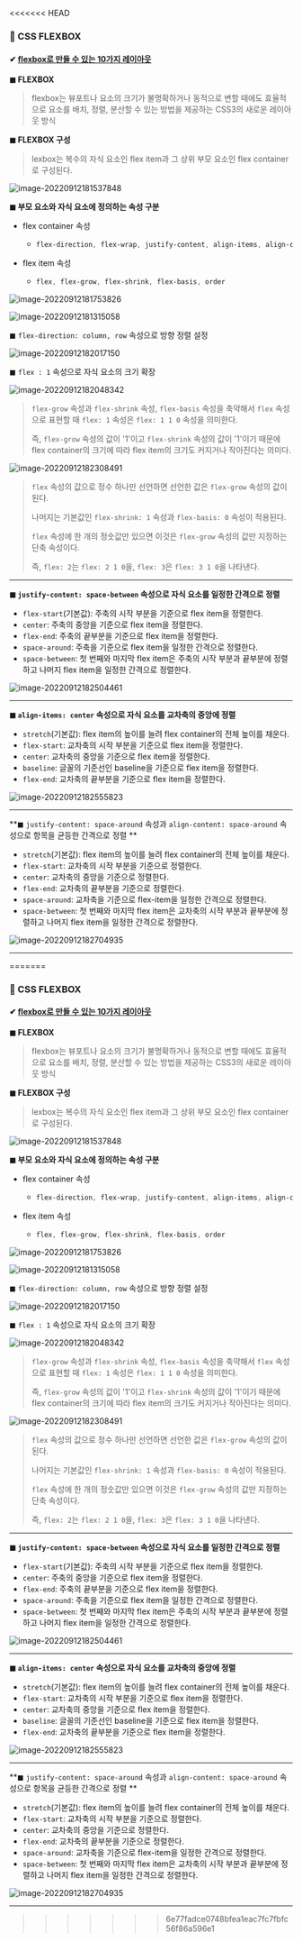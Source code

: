 <<<<<<< HEAD
### 🔔 CSS FLEXBOX



#### ✔ [flexbox로 만들 수 있는 10가지 레이아웃](https://d2.naver.com/helloworld/8540176)



**◼ FLEXBOX**

> flexbox는 뷰포트나 요소의 크기가 불명확하거나 동적으로 변할 때에도 효율적으로 요소를 배치, 정렬, 분산할 수 있는 방법을 제공하는 CSS3의 새로운 레이아웃 방식



**◼ FLEXBOX 구성** 

> lexbox는 복수의 자식 요소인 flex item과 그 상위 부모 요소인 flex container로 구성된다.

![image-20220912181537848](assets/image-20220912181537848.png)



**◼ 부모 요소와 자식 요소에 정의하는 속성 구분**

* flex container 속성

  * ```CSS
    flex-direction, flex-wrap, justify-content, align-items, align-content
    ```

* flex item 속성

  * ```CSS
    flex, flex-grow, flex-shrink, flex-basis, order
    ```

![image-20220912181753826](assets/image-20220912181753826.png)

![image-20220912181315058](assets/image-20220912181315058.png)



◼ `flex-direction: column, row` 속성으로 방향 정렬 설정 

![image-20220912182017150](assets/image-20220912182017150.png)



◼ `flex : 1` 속성으로 자식 요소의 크기 확장

![image-20220912182048342](assets/image-20220912182048342.png)

> `flex-grow` 속성과 `flex-shrink` 속성, `flex-basis` 속성을 축약해서 `flex` 속성으로 표현할 때 `flex: 1` 속성은 `flex: 1 1 0` 속성을 의미한다. 
>
> 즉, `flex-grow` 속성의 값이 '1'이고 `flex-shrink` 속성의 값이 '1'이기 때문에 flex container의 크기에 따라 flex item의 크기도 커지거나 작아진다는 의미다.

![image-20220912182308491](assets/image-20220912182308491.png)

> `flex` 속성의 값으로 정수 하나만 선언하면 선언한 값은 `flex-grow` 속성의 값이 된다. 
>
> 나머지는 기본값인 `flex-shrink: 1` 속성과 `flex-basis: 0` 속성이 적용된다. 
>
> `flex` 속성에 한 개의 정숫값만 있으면 이것은 `flex-grow` 속성의 값만 지정하는 단축 속성이다. 
>
> 즉, `flex: 2`는 `flex: 2 1 0`을, `flex: 3`은 `flex: 3 1 0`을 나타낸다. 



---



**◼ `justify-content: space-between` 속성으로 자식 요소를 일정한 간격으로 정렬**

- `flex-start`(기본값): 주축의 시작 부분을 기준으로 flex item을 정렬한다.
- `center`: 주축의 중앙을 기준으로 flex item을 정렬한다.
- `flex-end`: 주축의 끝부분을 기준으로 flex item을 정렬한다.
- `space-around`: 주축을 기준으로 flex item을 일정한 간격으로 정렬한다.
- `space-between`: 첫 번째와 마지막 flex item은 주축의 시작 부분과 끝부분에 정렬하고 나머지 flex item을 일정한 간격으로 정렬한다.

![image-20220912182504461](assets/image-20220912182504461.png)



---



**◼ `align-items: center` 속성으로 자식 요소를 교차축의 중앙에 정렬**

- `stretch`(기본값): flex item의 높이를 늘려 flex container의 전체 높이를 채운다.
- `flex-start`: 교차축의 시작 부분을 기준으로 flex item을 정렬한다.
- `center`: 교차축의 중앙을 기준으로 flex item을 정렬한다.
- `baseline`: 글꼴의 기준선인 baseline을 기준으로 flex item을 정렬한다.
- `flex-end`: 교차축의 끝부분을 기준으로 flex item을 정렬한다.

![image-20220912182555823](assets/image-20220912182555823.png)

---



**◼ `justify-content: space-around` 속성과 `align-content: space-around` 속성으로 항목을 균등한 간격으로 정렬 **

- `stretch`(기본값): flex item의 높이를 늘려 flex container의 전체 높이를 채운다.
- `flex-start`: 교차축의 시작 부분을 기준으로 정렬한다.
- `center`: 교차축의 중앙을 기준으로 정렬한다.
- `flex-end`: 교차축의 끝부분을 기준으로 정렬한다.
- `space-around`: 교차축을 기준으로 flex-item을 일정한 간격으로 정렬한다.
- `space-between`: 첫 번째와 마지막 flex item은 교차축의 시작 부분과 끝부분에 정렬하고 나머지 flex item을 일정한 간격으로 정렬한다.

![image-20220912182704935](assets/image-20220912182704935.png)



---



=======
### 🔔 CSS FLEXBOX



#### ✔ [flexbox로 만들 수 있는 10가지 레이아웃](https://d2.naver.com/helloworld/8540176)



**◼ FLEXBOX**

> flexbox는 뷰포트나 요소의 크기가 불명확하거나 동적으로 변할 때에도 효율적으로 요소를 배치, 정렬, 분산할 수 있는 방법을 제공하는 CSS3의 새로운 레이아웃 방식



**◼ FLEXBOX 구성** 

> lexbox는 복수의 자식 요소인 flex item과 그 상위 부모 요소인 flex container로 구성된다.

![image-20220912181537848](assets/image-20220912181537848.png)



**◼ 부모 요소와 자식 요소에 정의하는 속성 구분**

* flex container 속성

  * ```CSS
    flex-direction, flex-wrap, justify-content, align-items, align-content
    ```

* flex item 속성

  * ```CSS
    flex, flex-grow, flex-shrink, flex-basis, order
    ```

![image-20220912181753826](assets/image-20220912181753826.png)

![image-20220912181315058](assets/image-20220912181315058.png)



◼ `flex-direction: column, row` 속성으로 방향 정렬 설정 

![image-20220912182017150](assets/image-20220912182017150.png)



◼ `flex : 1` 속성으로 자식 요소의 크기 확장

![image-20220912182048342](assets/image-20220912182048342.png)

> `flex-grow` 속성과 `flex-shrink` 속성, `flex-basis` 속성을 축약해서 `flex` 속성으로 표현할 때 `flex: 1` 속성은 `flex: 1 1 0` 속성을 의미한다. 
>
> 즉, `flex-grow` 속성의 값이 '1'이고 `flex-shrink` 속성의 값이 '1'이기 때문에 flex container의 크기에 따라 flex item의 크기도 커지거나 작아진다는 의미다.

![image-20220912182308491](assets/image-20220912182308491.png)

> `flex` 속성의 값으로 정수 하나만 선언하면 선언한 값은 `flex-grow` 속성의 값이 된다. 
>
> 나머지는 기본값인 `flex-shrink: 1` 속성과 `flex-basis: 0` 속성이 적용된다. 
>
> `flex` 속성에 한 개의 정숫값만 있으면 이것은 `flex-grow` 속성의 값만 지정하는 단축 속성이다. 
>
> 즉, `flex: 2`는 `flex: 2 1 0`을, `flex: 3`은 `flex: 3 1 0`을 나타낸다. 



---



**◼ `justify-content: space-between` 속성으로 자식 요소를 일정한 간격으로 정렬**

- `flex-start`(기본값): 주축의 시작 부분을 기준으로 flex item을 정렬한다.
- `center`: 주축의 중앙을 기준으로 flex item을 정렬한다.
- `flex-end`: 주축의 끝부분을 기준으로 flex item을 정렬한다.
- `space-around`: 주축을 기준으로 flex item을 일정한 간격으로 정렬한다.
- `space-between`: 첫 번째와 마지막 flex item은 주축의 시작 부분과 끝부분에 정렬하고 나머지 flex item을 일정한 간격으로 정렬한다.

![image-20220912182504461](assets/image-20220912182504461.png)



---



**◼ `align-items: center` 속성으로 자식 요소를 교차축의 중앙에 정렬**

- `stretch`(기본값): flex item의 높이를 늘려 flex container의 전체 높이를 채운다.
- `flex-start`: 교차축의 시작 부분을 기준으로 flex item을 정렬한다.
- `center`: 교차축의 중앙을 기준으로 flex item을 정렬한다.
- `baseline`: 글꼴의 기준선인 baseline을 기준으로 flex item을 정렬한다.
- `flex-end`: 교차축의 끝부분을 기준으로 flex item을 정렬한다.

![image-20220912182555823](assets/image-20220912182555823.png)

---



**◼ `justify-content: space-around` 속성과 `align-content: space-around` 속성으로 항목을 균등한 간격으로 정렬 **

- `stretch`(기본값): flex item의 높이를 늘려 flex container의 전체 높이를 채운다.
- `flex-start`: 교차축의 시작 부분을 기준으로 정렬한다.
- `center`: 교차축의 중앙을 기준으로 정렬한다.
- `flex-end`: 교차축의 끝부분을 기준으로 정렬한다.
- `space-around`: 교차축을 기준으로 flex-item을 일정한 간격으로 정렬한다.
- `space-between`: 첫 번째와 마지막 flex item은 교차축의 시작 부분과 끝부분에 정렬하고 나머지 flex item을 일정한 간격으로 정렬한다.

![image-20220912182704935](assets/image-20220912182704935.png)



---



>>>>>>> 6e77fadce0748bfea1eac7fc7fbfc56f86a596e1
